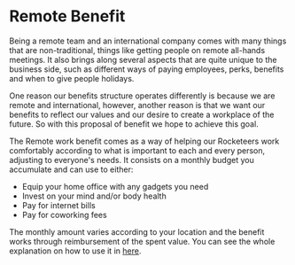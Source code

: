 # Remote Benefit

Being a remote team and an international company comes with many things that are non-traditional, things like getting people on remote all-hands meetings. It also brings along several aspects that are quite unique to the business side, such as different ways of paying employees, perks, benefits and when to give people holidays.

One reason our benefits structure operates differently is because we are remote and international, however, another reason is that we want our benefits to reflect our values and our desire to create a workplace of the future. So with this proposal of benefit we hope to achieve this goal.

The Remote work benefit comes as a way of helping our Rocketeers work comfortably according to what is important to each and every person, adjusting to everyone's needs. It consists on a monthly budget you accumulate and can use to either:

* Equip your home office with any gadgets you need
* Invest on your mind and/or body health
* Pay for internet bills
* Pay for coworking fees

The monthly amount varies according to your location and the benefit works through reimbursement of the spent value. You can see the whole explanation on how to use it in [here](https://docs.google.com/document/d/1CNLIR0KP2bKmKsfniOa2lvpdSxsNMzqdX-jxFEyf5xg/export?format=pdf).

